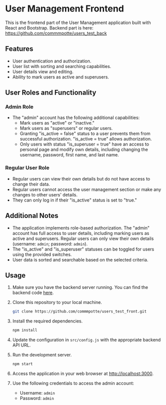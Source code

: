 # User Management Frontend

This is the frontend part of the User Management application built with React and Bootstrap.
Backend part is here: https://github.com/commmpotte/users_test_back

## Features

- User authentication and authorization.
- User list with sorting and searching capabilities.
- User details view and editing.
- Ability to mark users as active and superusers.

## User Roles and Functionality

### Admin Role

- The "admin" account has the following additional capabilities:
  - Mark users as "active" or "inactive."
  - Mark users as "superusers" or regular users.
  - Granting "is_active = false" status to a user prevents them from successful authorization. "is_active = true" allows authorization.
  - Only users with status "is_superuser = true" have an access to personal page and modify own details, including changing the username, password, first name, and last name.

### Regular User Role

- Regular users can view their own details but do not have access to change their data.
- Regular users cannot access the user management section or make any changes to other users' details.
- They can only log in if their "is_active" status is set to "true."

## Additional Notes

- The application implements role-based authorization. The "admin" account has full access to user details, including marking users as active and superusers. Regular users can only view their own details (username: `admin`; password: `admin`).
- The "is_active" and "is_superuser" statuses can be toggled for users using the provided switches.
- User data is sorted and searchable based on the selected criteria.
  
## Usage

1. Make sure you have the backend server running. You can find the backend code [here](https://github.com/commmpotte/users_test_back).

2. Clone this repository to your local machine.

   ```bash
   git clone https://github.com/commmpotte/users_test_front.git
   ```

3. Install the required dependencies.

   ```bash
   npm install
   ```

4. Update the configuration in `src/config.js` with the appropriate backend API URL.

5. Run the development server.

   ```bash
   npm start
   ```

6. Access the application in your web browser at [http://localhost:3000](http://localhost:3000).

7. Use the following credentials to access the admin account:

   - Username: `admin`
   - Password: `admin`


